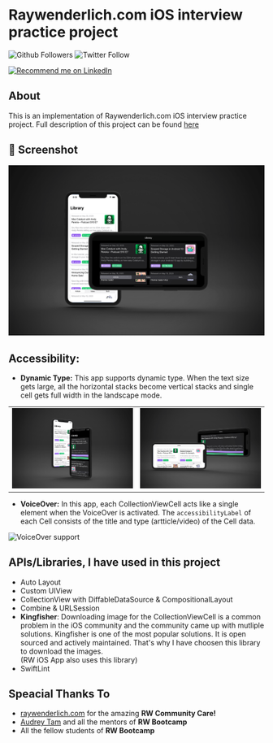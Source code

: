 # Raywenderlich.com iOS interview practice project

![Github Followers](https://img.shields.io/github/followers/zoha131?label=Follow&style=social)
![Twitter Follow](https://img.shields.io/twitter/follow/zoha131?label=Follow&style=social)

<a href="https://www.linkedin.com/in/zoha131/">
    <img src="https://img.shields.io/badge/Support-Recommed%2FEndorse%20me%20on%20Linkedin-yellow?style=for-the-badge&logo=linkedin" alt="Recommend me on LinkedIn" /></a>


## About
This is an implementation of Raywenderlich.com iOS interview practice project. Full description of this project can be found [here](https://github.com/raywenderlich/ios-interview/blob/master/Practical%20Example/README.md)


## 📸 Screenshot

<img src="./images/rw_take_home.png" alt="Raywenderlich.com iOS interview practice project" width="700">


## Accessibility:
- **Dynamic Type:** This app supports dynamic type. When the text size gets large, all the horizontal stacks become vertical stacks and single cell gets full width in the landscape mode.

<table>
  <tr>
    <td> <img src="./images/dynamic_type_portrait.png" alt="Dynamic Type in portrait"/></td>
    <td> <img src="./images/dynamic_type_landscape.png" alt="Dynamic Type in landscape" /></td>
  </tr>
 </table>

- **VoiceOver:** In this app, each CollectionViewCell acts like a single element when the VoiceOver is activated. The `accessibilityLabel` of each Cell consists of the title and type (artticle/video) of the Cell data.

<p float="left">
  <img src="./images/voiceover.png" width="500" alt="VoiceOver support"/>
</p>


## APIs/Libraries, I have used in this project
- Auto Layout
- Custom UIView
- CollectionView with DiffableDataSource & CompositionalLayout
- Combine & URLSession
- **Kingfisher**: Downloading image for the CollectionViewCell is a common problem in the iOS community and the community came up with mutliple solutions. Kingfisher is one of the most popular solutions. It is open sourced and actively maintained. That's why I have choosen this library to download the images. </br> (RW iOS App also uses this library)
- SwiftLint


## Speacial Thanks To
- [raywenderlich.com](https://www.raywenderlich.com/) for the amazing **RW Community Care!**
- [Audrey Tam](https://twitter.com/mataharimau) and all the mentors of **RW Bootcamp**
- All the fellow students of **RW Bootcamp**
